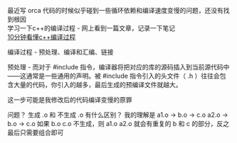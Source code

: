 最近写 orca 代码的时候似乎碰到一些循环依赖和编译速度变慢的问题，还没有找到根因  
学习一下c++的编译过程 - 网上看到一篇文章，记录一下笔记  
[10分钟看懂c++编译过程](https://oicebot.github.io/2020/03/20/c-compilers-explained.html)  

编译过程 - 预处理、编译和汇编、链接

预处理 - 而对于 #include 指令，编译器将把对应的库的源码插入到当前源代码中——这通常是一些通用的声明。被 #include 指令引入的头文件（ .h ）往往会包含大量的代码，你引入的越多，最后生成的预编译文件就越大。

这一步可能是我修改后的代码编译变慢的原罪

问题？ 生成 .o 和 不生成 .o 有什么区别？
我的理解是 a1.o -> b.o -> c.o a2.o -> b.o -> c.o
如果 b.o c.o 不生成，则 a1.o a2.o 就会有重复的 b 和 c 的部分，反之最后只需要组合即可





